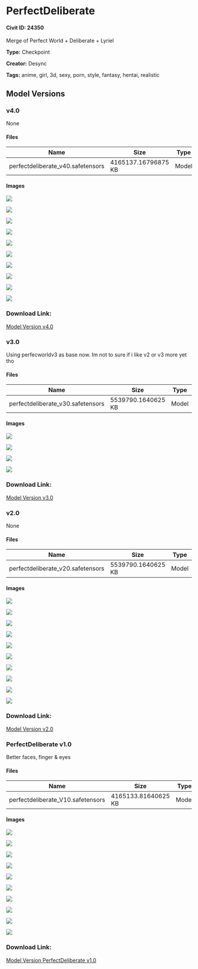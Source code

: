 # PerfectDeliberate

#### Civit ID: 24350

<p>Merge of Perfect World + Deliberate + Lyriel</p>

**Type:** Checkpoint

**Creator:** Desync

**Tags:** anime, girl, 3d, sexy, porn, style, fantasy, hentai, realistic

## Model Versions

### v4.0

None

#### Files

| Name | Size | Type | Format | Download Url | AutoV1 | AutoV2 | SHA256 | CRC32 | BLAKE3 |
| --- | --- | --- | --- | --- | --- | --- | --- | --- | --- |
| perfectdeliberate_v40.safetensors | 4165137.16796875 KB | Model | SafeTensor | https://civitai.com/api/download/models/86698 | 76898F02 | 886C73D806 | 886C73D80688412DFD9F20F61B0B2C644E1B2436FCA72B6AE159B5BE82966E24 | 85177199 | 25CF598FEC28362472E893863D38A9EB246A17EF43C79F9A1BAA6993F1FB83B2 |

#### Images

<p><img src="https://image.civitai.com/xG1nkqKTMzGDvpLrqFT7WA/a6df42ce-2ce6-4e85-ab6e-1d4fe6b28084/width=450/989151.jpeg" /></p>

<p><img src="https://image.civitai.com/xG1nkqKTMzGDvpLrqFT7WA/7144e04a-a1ff-4e13-9d0f-2bbd54ca9192/width=450/989194.jpeg" /></p>

<p><img src="https://image.civitai.com/xG1nkqKTMzGDvpLrqFT7WA/57e92aae-a750-4efd-96f2-7f87d7047cd2/width=450/989155.jpeg" /></p>

<p><img src="https://image.civitai.com/xG1nkqKTMzGDvpLrqFT7WA/5cc15e45-47e5-4320-8530-cec13693b5e6/width=450/988415.jpeg" /></p>

<p><img src="https://image.civitai.com/xG1nkqKTMzGDvpLrqFT7WA/64316b87-9fdb-48d2-b573-ee10ae660775/width=450/989154.jpeg" /></p>

<p><img src="https://image.civitai.com/xG1nkqKTMzGDvpLrqFT7WA/54b42dfd-cde3-46a3-afdd-ca289f67a4e1/width=450/988627.jpeg" /></p>

<p><img src="https://image.civitai.com/xG1nkqKTMzGDvpLrqFT7WA/4927ef0b-5ea1-4e9c-8373-d99fd066eb8d/width=450/989156.jpeg" /></p>

<p><img src="https://image.civitai.com/xG1nkqKTMzGDvpLrqFT7WA/4e8db81f-d030-43b0-a1ba-7c91a80a6345/width=450/988414.jpeg" /></p>

<p><img src="https://image.civitai.com/xG1nkqKTMzGDvpLrqFT7WA/c6113782-5f1d-48c6-b69e-5081a1bf1eb9/width=450/989152.jpeg" /></p>

<p><img src="https://image.civitai.com/xG1nkqKTMzGDvpLrqFT7WA/34fae04c-e216-44a9-804c-2f39b7abcfbb/width=450/989150.jpeg" /></p>

### Download Link:

[Model Version v4.0](https://civitai.com/api/download/models/86698)

### v3.0

<p>Using perfecworldv3 as base now. Im not to sure if i like v2 or v3 more yet tho</p>

#### Files

| Name | Size | Type | Format | Download Url | AutoV1 | AutoV2 | SHA256 | CRC32 | BLAKE3 |
| --- | --- | --- | --- | --- | --- | --- | --- | --- | --- |
| perfectdeliberate_v30.safetensors | 5539790.1640625 KB | Model | SafeTensor | https://civitai.com/api/download/models/67569 | 669C4F4A | 1D47BBD6CC | 1D47BBD6CCF17FD446864D1BC3D76586C30F49A2595F47502186D55D0380F9E0 | EFE64C52 | 15A407F991F6351ABBE93F9BF2E53D81D1882B5955881B2F849F6862A4EBAF7D |

#### Images

<p><img src="https://image.civitai.com/xG1nkqKTMzGDvpLrqFT7WA/e9d1dd16-bae1-42d7-9576-88238f7e88c3/width=450/831817.jpeg" /></p>

<p><img src="https://image.civitai.com/xG1nkqKTMzGDvpLrqFT7WA/bcd1f75b-18d3-41b3-ba3d-d27391106e6a/width=450/752983.jpeg" /></p>

<p><img src="https://image.civitai.com/xG1nkqKTMzGDvpLrqFT7WA/be2e623f-9cd5-4523-9014-18f410d44f55/width=450/751048.jpeg" /></p>

<p><img src="https://image.civitai.com/xG1nkqKTMzGDvpLrqFT7WA/cf039d4b-0d3e-4b68-b1d4-5c7783808580/width=450/751049.jpeg" /></p>

### Download Link:

[Model Version v3.0](https://civitai.com/api/download/models/67569)

### v2.0

None

#### Files

| Name | Size | Type | Format | Download Url | AutoV1 | AutoV2 | SHA256 | CRC32 | BLAKE3 |
| --- | --- | --- | --- | --- | --- | --- | --- | --- | --- |
| perfectdeliberate_v20.safetensors | 5539790.1640625 KB | Model | SafeTensor | https://civitai.com/api/download/models/56963 | 08FEDB09 | 6AC5833494 | 6AC5833494FB5191B3FBEA23C90CA1C00AEC2199382D00B0AC998B6B87E59C14 | A015FEDF | 83DD745A95E467A55F75C709E1F1E20DCA1E31B7346CF2A2DA3C41F0136BCA7B |

#### Images

<p><img src="https://image.civitai.com/xG1nkqKTMzGDvpLrqFT7WA/410244e7-abf0-4d40-9d76-b77056406f00/width=450/619628.jpeg" /></p>

<p><img src="https://image.civitai.com/xG1nkqKTMzGDvpLrqFT7WA/afa3d73c-9219-45e1-af2f-f80937b18100/width=450/619617.jpeg" /></p>

<p><img src="https://image.civitai.com/xG1nkqKTMzGDvpLrqFT7WA/19ed1c25-843b-474c-fd3b-3893ca36bf00/width=450/619623.jpeg" /></p>

<p><img src="https://image.civitai.com/xG1nkqKTMzGDvpLrqFT7WA/af6bc14d-378d-413d-5828-5826aa8f1100/width=450/619620.jpeg" /></p>

<p><img src="https://image.civitai.com/xG1nkqKTMzGDvpLrqFT7WA/c3a581f9-f842-460b-0a8f-3dbc5bb2e700/width=450/619626.jpeg" /></p>

<p><img src="https://image.civitai.com/xG1nkqKTMzGDvpLrqFT7WA/05c6e791-89bf-4a10-51e3-13682f6b7c00/width=450/619621.jpeg" /></p>

<p><img src="https://image.civitai.com/xG1nkqKTMzGDvpLrqFT7WA/a0976827-fd5d-47c1-5620-df6dd7d04400/width=450/619613.jpeg" /></p>

<p><img src="https://image.civitai.com/xG1nkqKTMzGDvpLrqFT7WA/ef2969f7-009a-4a22-651c-43449f287800/width=450/619624.jpeg" /></p>

<p><img src="https://image.civitai.com/xG1nkqKTMzGDvpLrqFT7WA/fb2868d0-28f2-4cce-91c3-ee579c54b200/width=450/619618.jpeg" /></p>

<p><img src="https://image.civitai.com/xG1nkqKTMzGDvpLrqFT7WA/8d67d90b-9334-4c63-eba1-ade9a8013000/width=450/619619.jpeg" /></p>

### Download Link:

[Model Version v2.0](https://civitai.com/api/download/models/56963)

### PerfectDeliberate v1.0

<p>Better faces, finger &amp; eyes</p>

#### Files

| Name | Size | Type | Format | Download Url | AutoV1 | AutoV2 | SHA256 | CRC32 | BLAKE3 |
| --- | --- | --- | --- | --- | --- | --- | --- | --- | --- |
| perfectdeliberate_V10.safetensors | 4165133.81640625 KB | Model | SafeTensor | https://civitai.com/api/download/models/29109 | 9BC58C78 | 9D8BB7DF43 | 9D8BB7DF43973F473413F32459019951DAA73C47C3C1D32D642799EFD885A253 | 5F2ED6CB | D8226D2898FF84AE3E4CBA0E1DBB2E21C853928009E3E22E7B5C4E2FFBF3EBE3 |

#### Images

<p><img src="https://image.civitai.com/xG1nkqKTMzGDvpLrqFT7WA/7d3a3e3e-2bd9-4792-968f-cee498cd1e00/width=450/328698.jpeg" /></p>

<p><img src="https://image.civitai.com/xG1nkqKTMzGDvpLrqFT7WA/ed997cc9-c1ee-48a1-2f0e-9706c70b5f00/width=450/338469.jpeg" /></p>

<p><img src="https://image.civitai.com/xG1nkqKTMzGDvpLrqFT7WA/bda72837-fbf6-4c0e-d8b8-c488f7ea3a00/width=450/329143.jpeg" /></p>

<p><img src="https://image.civitai.com/xG1nkqKTMzGDvpLrqFT7WA/ec3d41ae-4ace-4749-eac1-3bb6fccfd500/width=450/329187.jpeg" /></p>

<p><img src="https://image.civitai.com/xG1nkqKTMzGDvpLrqFT7WA/e33e5a54-0016-41fb-551f-168a12bf7200/width=450/328665.jpeg" /></p>

<p><img src="https://image.civitai.com/xG1nkqKTMzGDvpLrqFT7WA/4f1f7903-de15-4cd9-abe9-9b526b077000/width=450/328664.jpeg" /></p>

<p><img src="https://image.civitai.com/xG1nkqKTMzGDvpLrqFT7WA/2051fca4-c5c4-4258-a7c4-54bd63a0bb00/width=450/328663.jpeg" /></p>

<p><img src="https://image.civitai.com/xG1nkqKTMzGDvpLrqFT7WA/056695a1-5dc2-4598-3071-49b707f40100/width=450/328662.jpeg" /></p>

<p><img src="https://image.civitai.com/xG1nkqKTMzGDvpLrqFT7WA/22b5b01e-3d6d-4422-9189-1d17de90d500/width=450/328661.jpeg" /></p>

<p><img src="https://image.civitai.com/xG1nkqKTMzGDvpLrqFT7WA/1dd43d41-3133-450a-f920-c225a317cc00/width=450/328660.jpeg" /></p>

### Download Link:

[Model Version PerfectDeliberate v1.0](https://civitai.com/api/download/models/29109)

